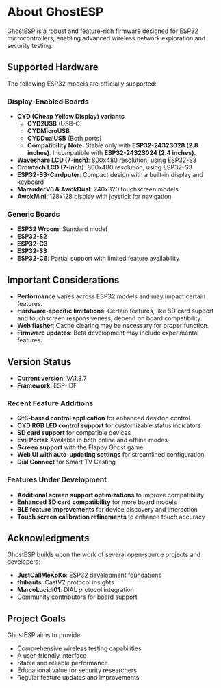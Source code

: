 # About GhostESP

GhostESP is a robust and feature-rich firmware designed for ESP32 microcontrollers, enabling advanced wireless network exploration and security testing.

## Supported Hardware

The following ESP32 models are officially supported:

### Display-Enabled Boards
- **CYD (Cheap Yellow Display) variants**
  - **CYD2USB** (USB-C)
  - **CYDMicroUSB**
  - **CYDDualUSB** (Both ports)
  - **Compatibility Note**: Stable only with **ESP32-2432S028 (2.8 inches)**. Incompatible with **ESP32-2432S024 (2.4 inches)**.
- **Waveshare LCD (7-inch)**: 800x480 resolution, using ESP32-S3
- **Crowtech LCD (7-inch)**: 800x480 resolution, using ESP32-S3
- **ESP32-S3-Cardputer**: Compact design with a built-in display and keyboard
- **MarauderV6 & AwokDual**: 240x320 touchscreen models
- **AwokMini**: 128x128 display with joystick for navigation

### Generic Boards
- **ESP32 Wroom**: Standard model
- **ESP32-S2**
- **ESP32-C3**
- **ESP32-S3**
- **ESP32-C6**: Partial support with limited feature availability

## Important Considerations

- **Performance** varies across ESP32 models and may impact certain features.
- **Hardware-specific limitations**: Certain features, like SD card support and touchscreen responsiveness, depend on board compatibility.
- **Web flasher**: Cache clearing may be necessary for proper function.
- **Firmware updates**: Beta development may include experimental features.

## Version Status

- **Current version**: VA1.3.7
- **Framework**: ESP-IDF

### Recent Feature Additions
- **Qt6-based control application** for enhanced desktop control
- **CYD RGB LED control support** for customizable status indicators
- **SD card support** for compatible devices
- **Evil Portal**: Available in both online and offline modes
- **Screen support** with the Flappy Ghost game
- **Web UI with auto-updating settings** for streamlined configuration
- **Dial Connect** for Smart TV Casting

### Features Under Development
- **Additional screen support optimizations** to improve compatibility
- **Enhanced SD card compatibility** for more board models
- **BLE feature improvements** for device discovery and interaction
- **Touch screen calibration refinements** to enhance touch accuracy

## Acknowledgments

GhostESP builds upon the work of several open-source projects and developers:

- **JustCallMeKoKo**: ESP32 development foundations
- **thibauts**: CastV2 protocol insights
- **MarcoLucidi01**: DIAL protocol integration
- Community contributors for board support

## Project Goals

GhostESP aims to provide:
- Comprehensive wireless testing capabilities
- A user-friendly interface
- Stable and reliable performance
- Educational value for security researchers
- Regular feature updates and improvements